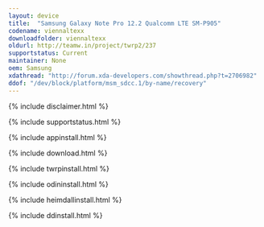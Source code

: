 ```yaml
---
layout: device
title:  "Samsung Galaxy Note Pro 12.2 Qualcomm LTE SM-P905"
codename: viennaltexx
downloadfolder: viennaltexx
oldurl: http://teamw.in/project/twrp2/237
supportstatus: Current
maintainer: None
oem: Samsung
xdathread: "http://forum.xda-developers.com/showthread.php?t=2706982"
ddof: "/dev/block/platform/msm_sdcc.1/by-name/recovery"
---
```


{% include disclaimer.html %}

{% include supportstatus.html %}

{% include appinstall.html %}

{% include download.html %}

{% include twrpinstall.html %}

{% include odininstall.html %}

{% include heimdallinstall.html %}

{% include ddinstall.html %}

